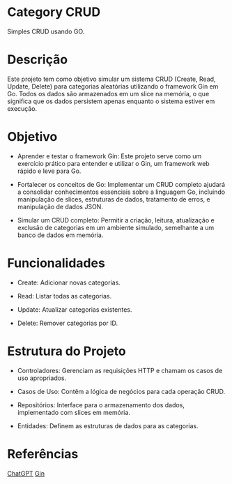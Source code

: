 # Category CRUD

Simples CRUD usando GO.

# Descrição

Este projeto tem como objetivo simular um sistema CRUD (Create, Read, Update, Delete) para categorias aleatórias utilizando o framework Gin em Go. Todos os dados são armazenados em um slice na memória, o que significa que os dados persistem apenas enquanto o sistema estiver em execução.

# Objetivo

* Aprender e testar o framework Gin: Este projeto serve como um exercício prático para entender e utilizar o Gin, um framework web rápido e leve para Go.

* Fortalecer os conceitos de Go: Implementar um CRUD completo ajudará a consolidar conhecimentos essenciais sobre a linguagem Go, incluindo manipulação de slices, estruturas de dados, tratamento de erros, e manipulação de dados JSON.

* Simular um CRUD completo: Permitir a criação, leitura, atualização e exclusão de categorias em um ambiente simulado, semelhante a um banco de dados em memória.

# Funcionalidades

* Create: Adicionar novas categorias.

* Read: Listar todas as categorias.

* Update: Atualizar categorias existentes.

* Delete: Remover categorias por ID.

# Estrutura do Projeto

* Controladores: Gerenciam as requisições HTTP e chamam os casos de uso apropriados.

* Casos de Uso: Contêm a lógica de negócios para cada operação CRUD.

* Repositórios: Interface para o armazenamento dos dados, implementado com slices em memória.

* Entidades: Definem as estruturas de dados para as categorias.

# Referências

[ChatGPT](https://chatgpt.com/)
[Gin](https://gin-gonic.com/docs/)